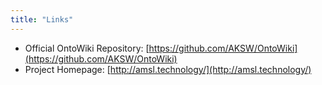 ```yaml
---
title: "Links"
---
```



* Official OntoWiki Repository: [https://github.com/AKSW/OntoWiki](https://github.com/AKSW/OntoWiki)
* Project Homepage: [http://amsl.technology/](http://amsl.technology/)